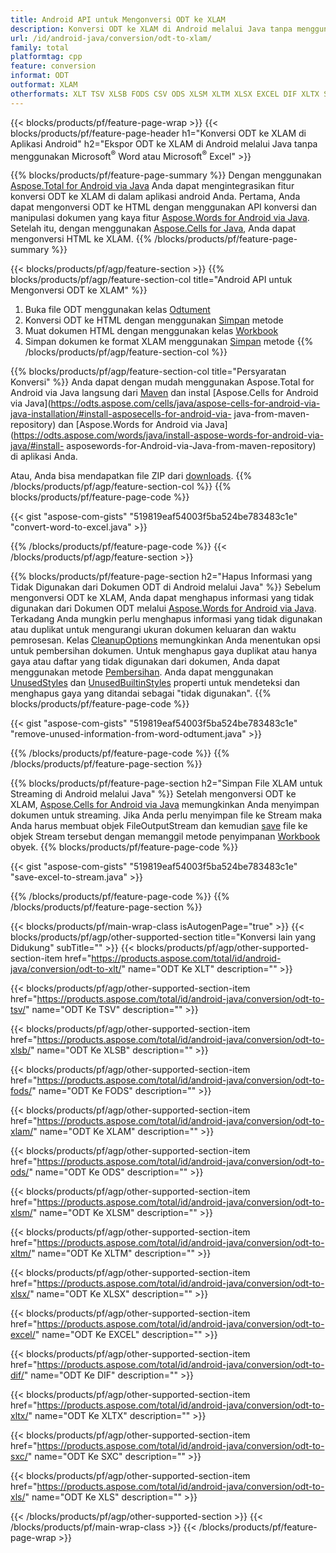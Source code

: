 ```yaml
---
title: Android API untuk Mengonversi ODT ke XLAM
description: Konversi ODT ke XLAM di Android melalui Java tanpa menggunakan Microsoft Word atau Microsoft Excel
url: /id/android-java/conversion/odt-to-xlam/
family: total
platformtag: cpp
feature: conversion
informat: ODT
outformat: XLAM
otherformats: XLT TSV XLSB FODS CSV ODS XLSM XLTM XLSX EXCEL DIF XLTX SXC XLS
---
```

{{< blocks/products/pf/feature-page-wrap >}}
{{< blocks/products/pf/feature-page-header h1="Konversi ODT ke XLAM di Aplikasi Android" h2="Ekspor ODT ke XLAM di Android melalui Java tanpa menggunakan Microsoft<sup>&reg;</sup> Word atau Microsoft<sup>&reg;</sup> Excel" >}}

{{% blocks/products/pf/feature-page-summary %}}
Dengan menggunakan [Aspose.Total for Android via Java](https://products.aspose.com/total/android-java/) Anda dapat mengintegrasikan fitur konversi ODT ke XLAM di dalam aplikasi android Anda. Pertama, Anda dapat mengonversi ODT ke HTML dengan menggunakan API konversi dan manipulasi dokumen yang kaya fitur [Aspose.Words for Android via Java](https://products.aspose.com/words/android-java/). Setelah itu, dengan menggunakan [Aspose.Cells for Java](https://products.aspose.com/cells/android-java/), Anda dapat mengonversi HTML ke XLAM. 
{{% /blocks/products/pf/feature-page-summary  %}}

{{< blocks/products/pf/agp/feature-section >}}
{{% blocks/products/pf/agp/feature-section-col title="Android API untuk Mengonversi ODT ke XLAM" %}}
1. Buka file ODT menggunakan kelas [Odtument](https://reference.aspose.com/words/java/com.aspose.words/Odtument)
2. Konversi ODT ke HTML dengan menggunakan [Simpan](https://reference.aspose.com/words/java/com.aspose.words/Odtument#save(java.lang.String,com.aspose.words.SaveOptions) ) metode
3. Muat dokumen HTML dengan menggunakan kelas [Workbook](https://reference.aspose.com/cells/java/com.aspose.cells/Workbook)
4. Simpan dokumen ke format XLAM menggunakan [Simpan](https://reference.aspose.com/cells/java/com.aspose.cells/workbook#save(java.lang.String,%20com.aspose.cells.SaveOptions)) metode
{{% /blocks/products/pf/agp/feature-section-col %}}

{{% blocks/products/pf/agp/feature-section-col title="Persyaratan Konversi" %}}
Anda dapat dengan mudah menggunakan Aspose.Total for Android via Java langsung dari [Maven](https://repository.aspose.com/webapp/#/artifacts/browse/tree/General/repo/com/aspose/aspose-total) dan instal [Aspose.Cells for Android via Java](https://odts.aspose.com/cells/java/aspose-cells-for-android-via-java-installation/#install-asposecells-for-android-via- java-from-maven-repository) dan [Aspose.Words for Android via Java](https://odts.aspose.com/words/java/install-aspose-words-for-android-via-java/#install- asposewords-for-Android-via-Java-from-maven-repository) di aplikasi Anda.

Atau, Anda bisa mendapatkan file ZIP dari [downloads](https://downloads.aspose.com/total/androidjava).
{{% /blocks/products/pf/agp/feature-section-col %}}
{{% blocks/products/pf/feature-page-code %}}

{{< gist "aspose-com-gists" "519819eaf54003f5ba524be783483c1e" "convert-word-to-excel.java" >}}


{{% /blocks/products/pf/feature-page-code %}}
{{< /blocks/products/pf/agp/feature-section >}}

{{% blocks/products/pf/feature-page-section  h2="Hapus Informasi yang Tidak Digunakan dari Dokumen ODT di Android melalui Java" %}}
Sebelum mengonversi ODT ke XLAM, Anda dapat menghapus informasi yang tidak digunakan dari Dokumen ODT melalui [Aspose.Words for Android via Java](https://products.aspose.com/words/android-java/). Terkadang Anda mungkin perlu menghapus informasi yang tidak digunakan atau duplikat untuk mengurangi ukuran dokumen keluaran dan waktu pemrosesan. Kelas [CleanupOptions](https://reference.aspose.com/words/java/com.aspose.words/CleanupOptions) memungkinkan Anda menentukan opsi untuk pembersihan dokumen. Untuk menghapus gaya duplikat atau hanya gaya atau daftar yang tidak digunakan dari dokumen, Anda dapat menggunakan metode [Pembersihan](https://reference.aspose.com/words/java/com.aspose.words/Odtument#cleanup()). Anda dapat menggunakan [UnusedStyles](https://reference.aspose.com/words/java/com.aspose.words/cleanupoptions#UnusedStyles) dan [UnusedBuiltinStyles](https://reference.aspose.com/words/java/com.aspose.words/cleanuoptions#UnusedBuiltinStyles) properti untuk mendeteksi dan menghapus gaya yang ditandai sebagai "tidak digunakan".
{{% blocks/products/pf/feature-page-code %}}

{{< gist "aspose-com-gists" "519819eaf54003f5ba524be783483c1e" "remove-unused-information-from-word-odtument.java" >}}
{{% /blocks/products/pf/feature-page-code  %}}
{{% /blocks/products/pf/feature-page-section %}}

{{% blocks/products/pf/feature-page-section  h2="Simpan File XLAM untuk Streaming di Android melalui Java" %}}
Setelah mengonversi ODT ke XLAM, [Aspose.Cells for Android via Java](https://products.aspose.com/cells/android-java/) memungkinkan Anda menyimpan dokumen untuk streaming. Jika Anda perlu menyimpan file ke Stream maka Anda harus membuat objek FileOutputStream dan kemudian [save](https://reference.aspose.com/cells/java/com.aspose.cells/workbook#save(java.io.OutputStream,%20com.aspose.cells.SaveOptions)) file ke objek Stream tersebut dengan memanggil metode penyimpanan [Workbook](https://reference.aspose.com/cells/java/com.aspose.cells/Workbook) obyek.
{{% blocks/products/pf/feature-page-code %}}

{{< gist "aspose-com-gists" "519819eaf54003f5ba524be783483c1e" "save-excel-to-stream.java" >}}
{{% /blocks/products/pf/feature-page-code  %}}
{{% /blocks/products/pf/feature-page-section %}}

{{< blocks/products/pf/main-wrap-class isAutogenPage="true" >}}
{{< blocks/products/pf/agp/other-supported-section title="Konversi lain yang Didukung" subTitle="" >}}
{{< blocks/products/pf/agp/other-supported-section-item href="https://products.aspose.com/total/id/android-java/conversion/odt-to-xlt/" name="ODT Ke XLT" description="" >}}

{{< blocks/products/pf/agp/other-supported-section-item href="https://products.aspose.com/total/id/android-java/conversion/odt-to-tsv/" name="ODT Ke TSV" description="" >}}

{{< blocks/products/pf/agp/other-supported-section-item href="https://products.aspose.com/total/id/android-java/conversion/odt-to-xlsb/" name="ODT Ke XLSB" description="" >}}

{{< blocks/products/pf/agp/other-supported-section-item href="https://products.aspose.com/total/id/android-java/conversion/odt-to-fods/" name="ODT Ke FODS" description="" >}}

{{< blocks/products/pf/agp/other-supported-section-item href="https://products.aspose.com/total/id/android-java/conversion/odt-to-xlam/" name="ODT Ke XLAM" description="" >}}

{{< blocks/products/pf/agp/other-supported-section-item href="https://products.aspose.com/total/id/android-java/conversion/odt-to-ods/" name="ODT Ke ODS" description="" >}}

{{< blocks/products/pf/agp/other-supported-section-item href="https://products.aspose.com/total/id/android-java/conversion/odt-to-xlsm/" name="ODT Ke XLSM" description="" >}}

{{< blocks/products/pf/agp/other-supported-section-item href="https://products.aspose.com/total/id/android-java/conversion/odt-to-xltm/" name="ODT Ke XLTM" description="" >}}

{{< blocks/products/pf/agp/other-supported-section-item href="https://products.aspose.com/total/id/android-java/conversion/odt-to-xlsx/" name="ODT Ke XLSX" description="" >}}

{{< blocks/products/pf/agp/other-supported-section-item href="https://products.aspose.com/total/id/android-java/conversion/odt-to-excel/" name="ODT Ke EXCEL" description="" >}}

{{< blocks/products/pf/agp/other-supported-section-item href="https://products.aspose.com/total/id/android-java/conversion/odt-to-dif/" name="ODT Ke DIF" description="" >}}

{{< blocks/products/pf/agp/other-supported-section-item href="https://products.aspose.com/total/id/android-java/conversion/odt-to-xltx/" name="ODT Ke XLTX" description="" >}}

{{< blocks/products/pf/agp/other-supported-section-item href="https://products.aspose.com/total/id/android-java/conversion/odt-to-sxc/" name="ODT Ke SXC" description="" >}}

{{< blocks/products/pf/agp/other-supported-section-item href="https://products.aspose.com/total/id/android-java/conversion/odt-to-xls/" name="ODT Ke XLS" description="" >}}


{{< /blocks/products/pf/agp/other-supported-section >}}
{{< /blocks/products/pf/main-wrap-class >}}
{{< /blocks/products/pf/feature-page-wrap >}}